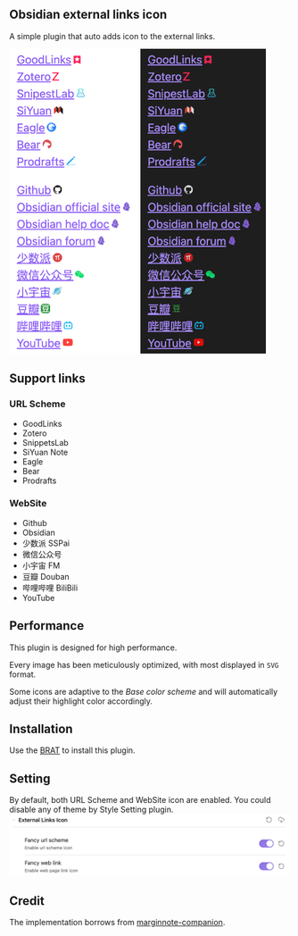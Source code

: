 ## Obsidian external links icon
A  simple plugin that auto adds icon to the external links. 

![demo.png](demo.png)

## Support links
### URL Scheme
- GoodLinks
- Zotero
- SnippetsLab
- SiYuan Note
- Eagle
- Bear
- Prodrafts

### WebSite
- Github
- Obsidian
- 少数派 SSPai
- 微信公众号
- 小宇宙 FM
- 豆瓣 Douban
- 哔哩哔哩 BiliBili
- YouTube

## Performance
This plugin is designed for high performance. 

Every image has been meticulously optimized, with most displayed in `SVG` format. 

Some icons are adaptive to the _Base color scheme_ and will automatically adjust their highlight color accordingly.

## Installation
Use the [BRAT](https://obsidian.md/plugins?id=obsidian42-brat) to install this plugin.

## Setting
By default, both URL Scheme and WebSite icon are enabled. You could disable any of theme by Style Setting plugin.
![style-setting](style-setting.png)

## Credit
The implementation borrows from [marginnote-companion](https://github.com/aidenlx/marginnote-companion).
